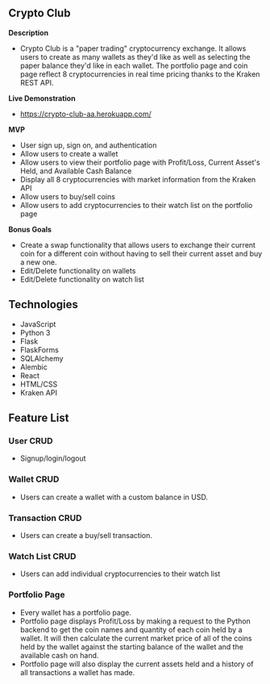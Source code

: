 ## Crypto Club 

**Description**
* Crypto Club is a "paper trading" cryptocurrency exchange. It allows users to create as many wallets as they'd like as well as selecting the paper balance they'd like in each wallet. The portfolio page and coin page reflect 8 cryptocurrencies in real time pricing thanks to the Kraken REST API. 

**Live Demonstration**
* https://crypto-club-aa.herokuapp.com/

**MVP**
* User sign up, sign on, and authentication 
* Allow users to create a wallet
* Allow users to view their portfolio page with Profit/Loss, Current Asset's Held, and Available Cash Balance
* Display all 8 cryptocurrencies with market information from the Kraken API
* Allow users to buy/sell coins
* Allow users to add cryptocurrencies to their watch list on the portfolio page


**Bonus Goals**
* Create a swap functionality that allows users to exchange their current coin for a different coin without having to sell their current asset and buy a new one.
* Edit/Delete functionality on wallets 
* Edit/Delete functionality on watch list 

## Technologies
 - JavaScript
 - Python 3
 - Flask
 - FlaskForms
 - SQLAlchemy
 - Alembic
 - React
 - HTML/CSS
 - Kraken API

## Feature List
 ### User CRUD
  - Signup/login/logout

 ### Wallet CRUD
  - Users can create a wallet with a custom balance in USD. 

 ### Transaction CRUD
  - Users can create a buy/sell transaction.

 ### Watch List CRUD
  - Users can add individual cryptocurrencies to their watch list

 ### Portfolio Page
  - Every wallet has a portfolio page.
  - Portfolio page displays Profit/Loss by making a request to the Python backend to get the coin names and quantity of each coin held by a wallet. It will then calculate the current market price of all of the coins held by the wallet against the starting balance of the wallet and the available cash on hand. 
  - Portfolio page will also display the current assets held and a history of all transactions a wallet has made. 

